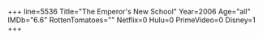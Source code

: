 +++
line=5536
Title="The Emperor's New School"
Year=2006
Age="all"
IMDb="6.6"
RottenTomatoes=""
Netflix=0
Hulu=0
PrimeVideo=0
Disney=1
+++

